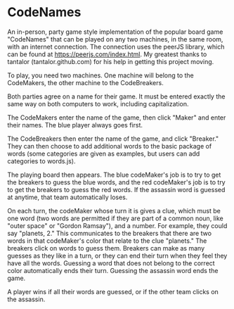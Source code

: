 # CodeNames
An in-person, party game style implementation of the popular board game "CodeNames" that can be played on any two machines, in the same room, with an internet connection. The connection uses the peerJS library, which can be found at https://peerjs.com/index.html. My greatest thanks to tantalor (tantalor.github.com) for his help in getting this project moving.

To play, you need two machines. One machine will belong to the CodeMakers, the other machine to the CodeBreakers.

Both parties agree on a name for their game. It must be entered exactly the same way on both computers to work, including capitalization.

The CodeMakers enter the name of the game, then click "Maker" and enter their names. The blue player always goes first.

The CodeBreakers then enter the name of the game, and click "Breaker." They can then choose to add additional words to the basic package of words (some categories are given as examples, but users can add categories to words.js).

The playing board then appears. The blue codeMaker's job is to try to get the breakers to guess the blue words, and the red codeMaker's job is to try to get the breakers to guess the red words. If the assassin word is guessed at anytime, that team automatically loses.

On each turn, the codeMaker whose turn it is gives a clue, which must be one word (two words are permitted if they are part of a common noun, like "outer space" or "Gordon Ramsay"), and a number. For example, they could say "planets, 2." This communicates to the breakers that there are two words in that codeMaker's color that relate to the clue "planets." The breakers click on words to guess them. Breakers can make as many guesses as they like in a turn, or they can end their turn when they feel they have all the words. Guessing a word that does not belong to the correct color automatically ends their turn. Guessing the assassin word ends the game.

A player wins if all their words are guessed, or if the other team clicks on the assassin.
